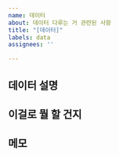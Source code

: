 ```yaml
---
name: 데이터
about: 데이터 다루는 거 관련된 사항
title: "[데이터]"
labels: data
assignees: ''

---
```


**데이터 설명**
- 

**이걸로 뭘 할 건지**
- 

**메모**
-
